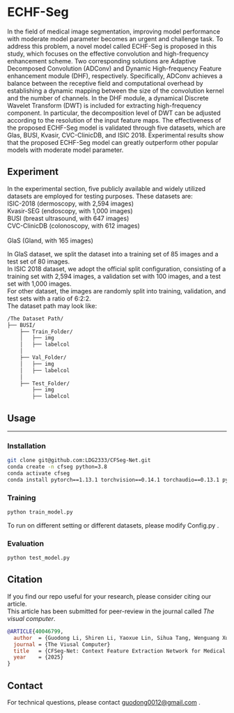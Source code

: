 # ECHF-Seg

In the field of medical image segmentation, improving model performance with moderate model parameter becomes an urgent and challenge task. To address this problem, a novel model called ECHF-Seg is proposed in this study, which focuses on the effective convolution and high-frequency enhancement scheme. Two corresponding solutions are Adaptive Decomposed Convolution (ADConv) and Dynamic High-frequency Feature enhancement module (DHF), respectively. Specifically, ADConv achieves a balance between the receptive field and computational overhead by establishing a dynamic mapping between the size of the convolution kernel and the number of channels. In the DHF module, a dynamical Discrete Wavelet Transform (DWT) is included for extracting high-frequency component. In particular, the decomposition level of DWT can be adjusted according to the resolution of the input feature maps. The effectiveness of the proposed ECHF-Seg model is validated through five datasets, which are Glas, BUSI, Kvasir, CVC-ClinicDB, and ISIC 2018. Experimental results show that the proposed ECHF-Seg model can greatly outperform other popular models with moderate model parameter. 


## Experiment
In the experimental section, five publicly available and widely utilized datasets are employed for testing purposes. These datasets are:<br> 
ISIC-2018 (dermoscopy, with 2,594 images)<br>
Kvasir-SEG (endoscopy, with 1,000 images)<br> 
BUSI (breast ultrasound, with 647 images)<br> 
CVC-ClinicDB (colonoscopy, with 612 images)<br>  
GlaS (Gland, with 165 images)

In GlaS dataset, we split the dataset into a training set of 85 images and a test set of 80 images. <br>
In ISIC 2018 dataset, we adopt the official split configuration, consisting of a training set with 2,594 images, a validation set with 100 images, and a test set with 1,000 images. <br>
For other dataset, the images are randomly split into training, validation, and test sets with a ratio of 6:2:2.<br>
The dataset path may look like:
```bash
/The Dataset Path/
├── BUSI/
    ├── Train_Folder/
    │   ├── img
    │   ├── labelcol
    │
    ├── Val_Folder/
    │   ├── img
    │   ├── labelcol
    │
    ├── Test_Folder/
        ├── img
        ├── labelcol
```


## Usage

---

### **Installation**
```bash
git clone git@github.com:LDG2333/CFSeg-Net.git
conda create -n cfseg python=3.8
conda activate cfseg
conda install pytorch==1.13.1 torchvision==0.14.1 torchaudio==0.13.1 pytorch-cuda=11.7 -c pytorch -c nvidia
``` 


### **Training**
```bash
python train_model.py
```
To run on different setting or different datasets, please modify Config.py .


### **Evaluation**
```bash
python test_model.py
``` 


## Citation

If you find our repo useful for your research, please consider citing our article. <br>
This article has been submitted for peer-review in the journal called *The visual computer*.<br>
```bibtex
@ARTICLE{40046799,
  author  = {Guodong Li, Shiren Li, Yaoxue Lin, Sihua Tang, Wenguang Xu, Kangxian Chen, Guangguang Yang},
  journal = {The Viusal Computer}
  title   = {CFSeg-Net: Context Feature Extraction Network for Medical Image Segmentation},
  year    = {2025}
}
``` 


## Contact

For technical questions, please contact guodong0012@gmail.com .
